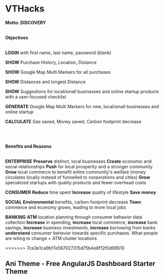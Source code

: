 # VTHacks

<b>Motto: DISCOVERY</b><br></br>

<b>Objectives</b><br></br>
<p><b>LOGIN</b> with first name, last name, password (blank)</p>
<p><b>SHOW</b> Purchase History, Location, Distance</p>
<p><b>SHOW</b> Google Map Multi Markers for all purchases</p>
<p><b>SHOW</b> Distances and longest Distance</p>
<p><b>SHOW</b> Suggestions for local/small businesses and online startup products with a user-focused checklist</p>
<p><b>GENERATE</b> Google Map Multi Markers for new, local/small businesses and online startup</p>
<p><b>CALCULATE</b> Gas saved, Money saved, Carbon footprint decrease</p><br></br>

<b>Benefits and Reasons</b><br></br>
<p> <b>ENTERPRISE</b>
<b>Preserve</b> distinct, local businesses
<b>Create</b> economic and social relationships
<b>Push</b> for local prosperity and a stronger community
<b>Grow</b> local commerce to benefit entire community's welfare (money circulates locally instead of funnelled to corporations and cities)
<b>Grow</b> specialized startups with quality products and fewer overhead costs
</p>
<p><b>CONSUMER</b>
<b>Reduce</b> time spent
<b>Increase</b> quality of lifestyle
<b>Save money</b>
</p>
<p><b>SOCIAL</b>
<b>Environmental</b> benefits, carbon footprint decrease
<b>Town</b> commerce and economy grows, leading to more local jobs
</p>
<p><b>BANKING</b>
<b>ATM</b> location planning through consumer behavior data collection
<b>Increase</b> in spending, <b>increase</b> local commerce, <b>increase</b> bank savings, <b>increase</b> business investments, <b>increase</b> borrowing from banks
<b>understand</b> consumer behavior towards specific purchases. What people are wiling to change + ATM cluster locations
</p>
>>>>>>> 7ce3e1ca9bf7e567027315d75b4e8f12f0d99510

## Ani Theme - Free AngularJS Dashboard Starter Theme
